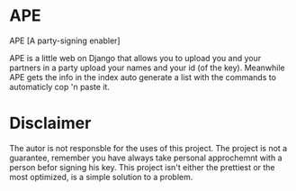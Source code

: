 APE
===

APE [A party-signing enabler]

APE is a little web on Django that allows you to upload you and your partners in a party upload your names and your id (of the key).
Meanwhile APE gets the info in the index auto generate a list with the commands to automaticly cop 'n paste it.



Disclaimer
===
The autor is not responsble for the uses of this project.
The project is not a guarantee, remember you have always take personal approchemnt with a person befor signing his key.
This project isn't either the prettiest or the most optimized, is a simple solution to a problem.

